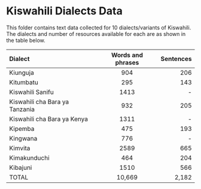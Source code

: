 # Kiswahili Dialects Data

This folder contains text data collected for 10 dialects/variants of Kiswahili.
The dialects and number of resources available for each are as shown in the table below.

| Dialect |	Words and phrases |	Sentences |
| :---        |    :----:   |          ---: |
| Kiunguja |	904 |	206 |
| Kitumbatu |	295 |	143 |
| Kiswahili Sanifu |	1413 |	- |
| Kiswahili cha Bara ya Tanzania |	932 |	205 |
| Kiswahili cha Bara ya Kenya |	1311 |	- |
| Kipemba |	475 |	193 |
| Kingwana |	776 |	- |
| Kimvita |	2589 |	665 |
| Kimakunduchi |	464 |	204 |
| Kibajuni |	1510 |	566 |
| TOTAL |	10,669 |	2,182 |
